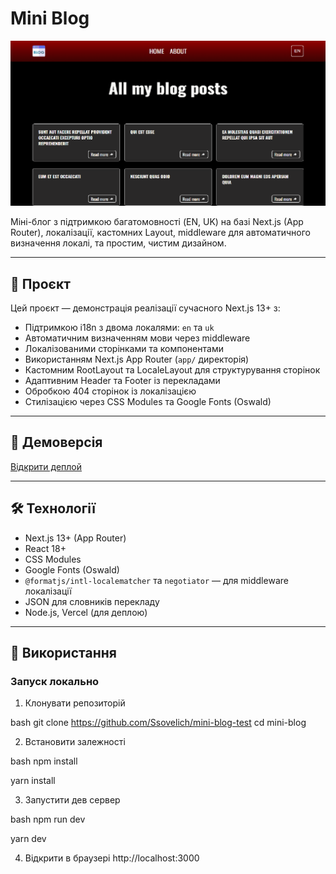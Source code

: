 # Mini Blog

![Головна сторінка](public/preview-home.png)

Міні-блог з підтримкою багатомовності (EN, UK) на базі Next.js (App Router), локалізації, кастомних Layout, middleware для автоматичного визначення локалі, та простим, чистим дизайном.

---
## 📌 Проєкт

Цей проєкт — демонстрація реалізації сучасного Next.js 13+ з:

- Підтримкою i18n з двома локалями: `en` та `uk`
- Автоматичним визначенням мови через middleware
- Локалізованими сторінками та компонентами
- Використанням Next.js App Router (`app/` директорія)
- Кастомним RootLayout та LocaleLayout для структурування сторінок
- Адаптивним Header та Footer із перекладами
- Обробкою 404 сторінок із локалізацією
- Стилізацією через CSS Modules та Google Fonts (Oswald)

---
## 🚀 Демоверсія

[Відкрити деплой](https://mini-blog-test.vercel.app/)  

---
## 🛠 Технології

- Next.js 13+ (App Router)
- React 18+
- CSS Modules
- Google Fonts (Oswald)
- `@formatjs/intl-localematcher` та `negotiator` — для middleware локалізації
- JSON для словників перекладу
- Node.js, Vercel (для деплою)

---
## 📝 Використання

### Запуск локально

1. Клонувати репозиторій

bash
git clone https://github.com/Ssovelich/mini-blog-test
cd mini-blog

2. Встановити залежності

bash
npm install

yarn install

3. Запустити дев сервер

bash
npm run dev

yarn dev

4. Відкрити в браузері http://localhost:3000
